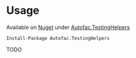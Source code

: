 # Usage
 
 Available on [Nuget](https://www.nuget.org) under [Autofac.TestingHelpers](https://www.nuget.org/packages/Autofac.TestingHelpers/)

    Install-Package Autofac.TestingHelpers

TODO

